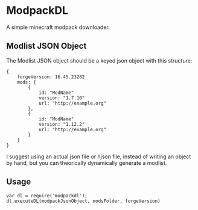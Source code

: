 # ModpackDL
A simple minecraft modpack downloader.

## Modlist JSON Object
The Modlist JSON object should be a keyed json object with this structure:
~~~~
{
	forgeVersion: 16.45.23282
	mods: {
		{
			id: "ModName"
			version: "1.7.10"
			url: "http://example.org"
		},
		{
			id: "ModName"
			version: "1.12.2"
			url: "http://example.org"
		}
	}
}
~~~~

I suggest using an actual json file or hjson file, instead of writing an object by hand, but you can theorically dynamically generate a modlist.

## Usage
~~~~
var dl = require('modpackdl');
dl.executeDL(modpackJsonObject, modsFolder, forgeVersion)
~~~~
